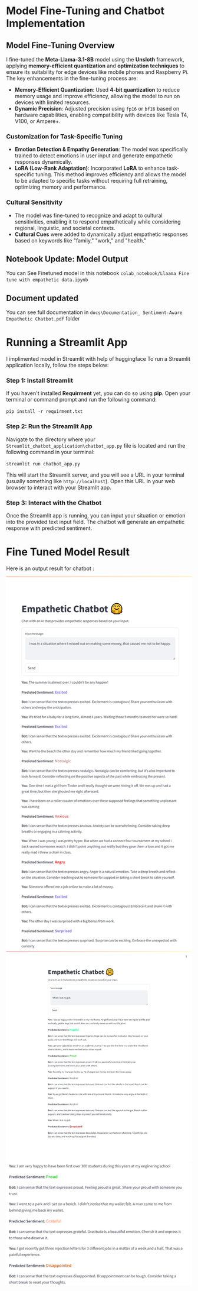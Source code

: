 # Model Fine-Tuning and Chatbot Implementation

## Model Fine-Tuning Overview
I fine-tuned the **Meta-Llama-3.1-8B** model using the **Unsloth** framework, applying **memory-efficient quantization** and **optimization techniques** to ensure its suitability for edge devices like mobile phones and Raspberry Pi. The key enhancements in the fine-tuning process are:

- **Memory-Efficient Quantization**: Used **4-bit quantization** to reduce memory usage and improve efficiency, allowing the model to run on devices with limited resources.
- **Dynamic Precision**: Adjusted precision using `fp16` or `bf16` based on hardware capabilities, enabling compatibility with devices like Tesla T4, V100, or Ampere+.

### Customization for Task-Specific Tuning
- **Emotion Detection & Empathy Generation**: The model was specifically trained to detect emotions in user input and generate empathetic responses dynamically.
- **LoRA (Low-Rank Adaptation)**: Incorporated **LoRA** to enhance task-specific tuning. This method improves efficiency and allows the model to be adapted to specific tasks without requiring full retraining, optimizing memory and performance.

### Cultural Sensitivity
- The model was fine-tuned to recognize and adapt to cultural sensitivities, enabling it to respond empathetically while considering regional, linguistic, and societal contexts.
- **Cultural Cues** were added to dynamically adjust empathetic responses based on keywords like "family," "work," and "health."
  
## Notebook Update: Model Output
You can See Finetuned model in this  notebook `colab_notebook/Llaama Fine tune with empathetic data.ipynb`

## Document updated 
You can see full documentation in `docs\Documentation_ Sentiment-Aware Empathetic Chatbot.pdf` folder

# Running a Streamlit App
I implimented model in Streamlit with help of huggingface
To run a Streamlit application locally, follow the steps below:

### Step 1: Install Streamlit
If you haven't installed **Requirment** yet, you can do so using **pip**. Open your terminal or command prompt and run the following command:

`pip install -r requirment.txt`

### Step 2: Run the Streamlit App
Navigate to the directory where your `Streamlit_chatbot_application\chatbot_app.py` file is located and run the following command in your terminal:

`streamlit run chatbot_app.py`

This will start the Streamlit server, and you will see a URL in your terminal (usually something like `http://localhost`). Open this URL in your web browser to interact with your Streamlit app.

### Step 3: Interact with the Chatbot
Once the Streamlit app is running, you can input your situation or emotion into the provided text input field. The chatbot will generate an empathetic response with predicted sentiment.

# Fine Tuned Model Result

Here is an output result for chatbot :

![Chatbot UI](images/Empathetic-Chatbot_sample_1.png)
![Chatbot UI](images/Empathetic-Chatbot_sample_2.png)
![Chatbot UI](images/Empathetic-Chatbot_sample_3.png)

